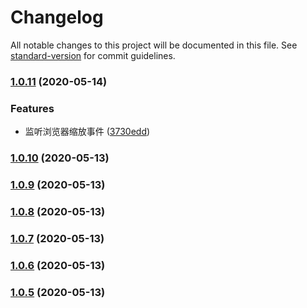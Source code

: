 # Changelog

All notable changes to this project will be documented in this file. See [standard-version](https://github.com/conventional-changelog/standard-version) for commit guidelines.

### [1.0.11](http://git.zhaogangren.com/Front/zg-tools/compare/v1.0.10...v1.0.11) (2020-05-14)


### Features

* 监听浏览器缩放事件 ([3730edd](http://git.zhaogangren.com/Front/zg-tools/commit/3730edd4e4b00a5df559ac698a000873920a36a3))

### [1.0.10](http://git.zhaogangren.com/Front/zg-tools/compare/v1.0.9...v1.0.10) (2020-05-13)

### [1.0.9](http://git.zhaogangren.com/Front/zg-tools/compare/v1.0.8...v1.0.9) (2020-05-13)

### [1.0.8](http://git.zhaogangren.com/Front/zg-tools/compare/v1.0.7...v1.0.8) (2020-05-13)

### [1.0.7](http://git.zhaogangren.com/Front/zg-tools/compare/v1.0.6...v1.0.7) (2020-05-13)

### [1.0.6](http://git.zhaogangren.com/Front/zg-tools/compare/v1.0.5...v1.0.6) (2020-05-13)

### [1.0.5](http://git.zhaogangren.com/Front/zg-tools/compare/v1.0.4...v1.0.5) (2020-05-13)
